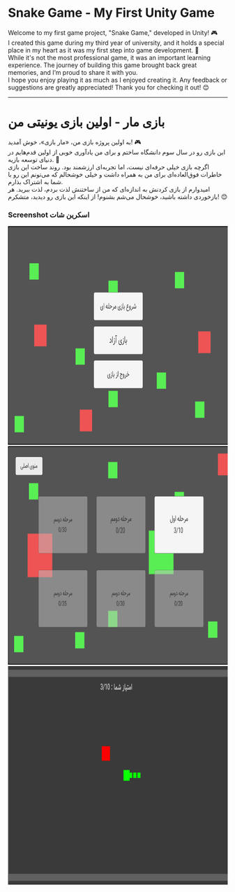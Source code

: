 # Snake Game - My First Unity Game

Welcome to my first game project, "Snake Game," developed in Unity! 🎮  
I created this game during my third year of university, and it holds a special place in my heart as it was my first step into game development. 🐍  
While it's not the most professional game, it was an important learning experience. The journey of building this game brought back great memories, and I’m proud to share it with you.  
I hope you enjoy playing it as much as I enjoyed creating it. Any feedback or suggestions are greatly appreciated! Thank you for checking it out! 😊

---

# بازی مار - اولین بازی یونیتی من

به اولین پروژه بازی من، «مار بازی»، خوش آمدید! 🎮  
این بازی رو در سال سوم دانشگاه ساختم و برای من یادآوری خوبی از اولین قدم‌هایم در دنیای توسعه بازیه. 🐍  
اگرچه بازی خیلی حرفه‌ای نیست، اما تجربه‌ای ارزشمند بود. روند ساخت این بازی خاطرات فوق‌العاده‌ای برای من به همراه داشت و خیلی خوشحالم که می‌تونم این رو با شما به اشتراک بذارم.  
امیدوارم از بازی کردنش به اندازه‌ای که من از ساختنش لذت بردم، لذت ببرید. هر بازخوردی داشته باشید، خوشحال می‌شم بشنوم! از اینکه این بازی رو دیدید، متشکرم! 😊

### Screenshot اسکرین شات
<img src="1.png" height="500">
<br>
<img src="2.png" height="500">
<br>
<img src="3.png" height="500">
